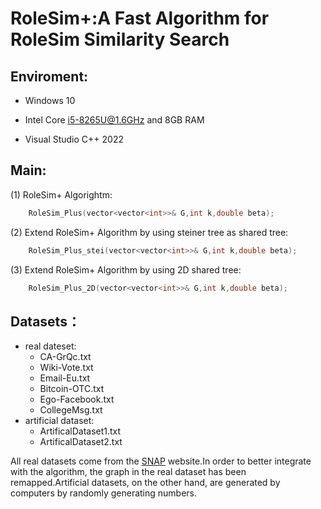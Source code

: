 # RoleSim+:A Fast Algorithm for RoleSim Similarity Search
## Enviroment:
+ Windows 10

+ Intel Core i5-8265U@1.6GHz and 8GB RAM

+ Visual Studio C++ 2022
## Main:
(1) RoleSim+ Algorightm:
```c++
	RoleSim_Plus(vector<vector<int>>& G,int k,double beta);
```

(2) Extend RoleSim+ Algorithm by using steiner tree as shared tree:
```c++
	RoleSim_Plus_stei(vector<vector<int>>& G,int k,double beta);
```
(3) Extend RoleSim+ Algorithm by using 2D shared tree:
```c++
	RoleSim_Plus_2D(vector<vector<int>>& G,int k,double beta);
```
## Datasets：
+ real dateset:
   + CA-GrQc.txt
   + Wiki-Vote.txt
   + Email-Eu.txt
   + Bitcoin-OTC.txt
   + Ego-Facebook.txt
   + CollegeMsg.txt
+ artificial dataset:
   + ArtificalDataset1.txt
   + ArtificalDataset2.txt

All real datasets come from the [SNAP](https://snap.stanford.edu/) website.In order to better integrate with the algorithm, the graph in the real dataset has been remapped.Artificial datasets, on the other hand, are generated by computers by randomly generating numbers.
